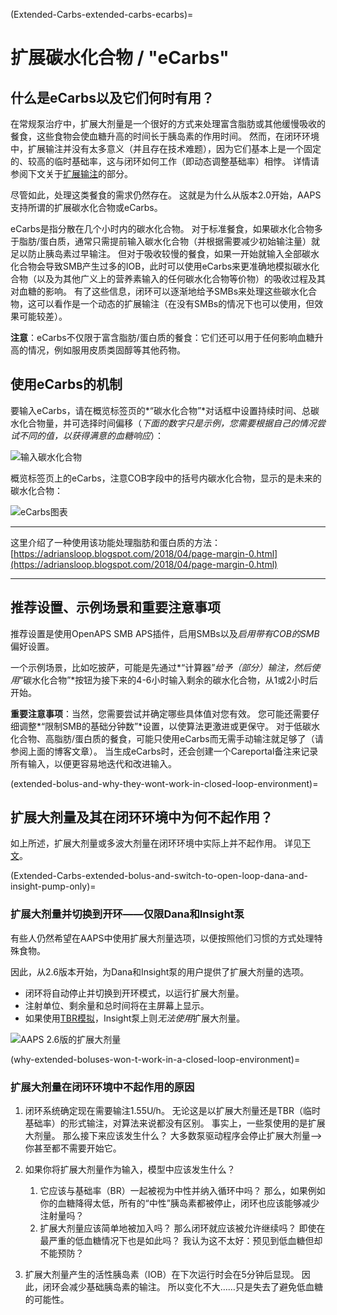 (Extended-Carbs-extended-carbs-ecarbs)=
# 扩展碳水化合物 / "eCarbs"

## 什么是eCarbs以及它们何时有用？

在常规泵治疗中，扩展大剂量是一个很好的方式来处理富含脂肪或其他缓慢吸收的餐食，这些食物会使血糖升高的时间长于胰岛素的作用时间。 然而，在闭环环境中，扩展输注并没有太多意义（并且存在技术难题），因为它们基本上是一个固定的、较高的临时基础率，这与闭环如何工作（即动态调整基础率）相悖。 详情请参阅下文关于[扩展输注](#extended-bolus-and-why-they-wont-work-in-closed-loop-environment)的部分。

尽管如此，处理这类餐食的需求仍然存在。 这就是为什么从版本2.0开始，AAPS支持所谓的扩展碳水化合物或eCarbs。

eCarbs是指分散在几个小时内的碳水化合物。 对于标准餐食，如果碳水化合物多于脂肪/蛋白质，通常只需提前输入碳水化合物（并根据需要减少初始输注量）就足以防止胰岛素过早输注。  但对于吸收较慢的餐食，如果一开始就输入全部碳水化合物会导致SMB产生过多的IOB，此时可以使用eCarbs来更准确地模拟碳水化合物（以及为其他广义上的营养素输入的任何碳水化合物等价物）的吸收过程及其对血糖的影响。 有了这些信息，闭环可以逐渐地给予SMBs来处理这些碳水化合物，这可以看作是一个动态的扩展输注（在没有SMBs的情况下也可以使用，但效果可能较差）。

**注意**：eCarbs不仅限于富含脂肪/蛋白质的餐食：它们还可以用于任何影响血糖升高的情况，例如服用皮质类固醇等其他药物。

## 使用eCarbs的机制

要输入eCarbs，请在概览标签页的*“碳水化合物”*对话框中设置持续时间、总碳水化合物量，并可选择时间偏移（*下面的数字只是示例，您需要根据自己的情况尝试不同的值，以获得满意的血糖响应*）：

![输入碳水化合物](../images/eCarbs_Dialog.png)

概览标签页上的eCarbs，注意COB字段中的括号内碳水化合物，显示的是未来的碳水化合物：

![eCarbs图表](../images/eCarbs_Graph.png)

______________________________________________________________________

这里介绍了一种使用该功能处理脂肪和蛋白质的方法：[https://adriansloop.blogspot.com/2018/04/page-margin-0.html](https://adriansloop.blogspot.com/2018/04/page-margin-0.html)

______________________________________________________________________

## 推荐设置、示例场景和重要注意事项

推荐设置是使用OpenAPS SMB APS插件，启用SMBs以及*启用带有COB的SMB*偏好设置。

一个示例场景，比如吃披萨，可能是先通过*“计算器”*给予（部分）输注，然后使用*“碳水化合物”*按钮为接下来的4-6小时输入剩余的碳水化合物，从1或2小时后开始。

**重要注意事项**：当然，您需要尝试并确定哪些具体值对您有效。 您可能还需要仔细调整*“限制SMB的基础分钟数”*设置，以使算法更激进或更保守。 对于低碳水化合物、高脂肪/蛋白质的餐食，可能只使用eCarbs而无需手动输注就足够了（请参阅上面的博客文章）。 当生成eCarbs时，还会创建一个Careportal备注来记录所有输入，以便更容易地迭代和改进输入。

(extended-bolus-and-why-they-wont-work-in-closed-loop-environment)=
## 扩展大剂量及其在闭环环境中为何不起作用？

如上所述，扩展大剂量或多波大剂量在闭环环境中实际上并不起作用。 详见[下文](#why-extended-boluses-wont-work-in-a-closed-loop-environment)。

(Extended-Carbs-extended-bolus-and-switch-to-open-loop-dana-and-insight-pump-only)=
### 扩展大剂量并切换到开环——仅限Dana和Insight泵

有些人仍然希望在AAPS中使用扩展大剂量选项，以便按照他们习惯的方式处理特殊食物。

因此，从2.6版本开始，为Dana和Insight泵的用户提供了扩展大剂量的选项。

- 闭环将自动停止并切换到开环模式，以运行扩展大剂量。
- 注射单位、剩余量和总时间将在主屏幕上显示。
- 如果使用[TBR模拟](#Accu-Chek-Insight-Pump-settings-in-aaps)，Insight泵上则*无法使用*扩展大剂量。

![AAPS 2.6版的扩展大剂量](../images/ExtendedBolus2_6.png)

(why-extended-boluses-won-t-work-in-a-closed-loop-environment)=
### 扩展大剂量在闭环环境中不起作用的原因

1. 闭环系统确定现在需要输注1.55U/h。 无论这是以扩展大剂量还是TBR（临时基础率）的形式输注，对算法来说都没有区别。 事实上，一些泵使用的是扩展大剂量。 那么接下来应该发生什么？ 大多数泵驱动程序会停止扩展大剂量—>你甚至都不需要开始它。

2. 如果你将扩展大剂量作为输入，模型中应该发生什么？

   1. 它应该与基础率（BR）一起被视为中性并纳入循环中吗？ 那么，如果例如你的血糖降得太低，所有的“中性”胰岛素都被停止，闭环也应该能够减少注射量吗？
   2. 扩展大剂量应该简单地被加入吗？ 那么闭环就应该被允许继续吗？ 即使在最严重的低血糖情况下也是如此吗？ 我认为这不太好：预见到低血糖但却不能预防？

3. 扩展大剂量产生的活性胰岛素（IOB）在下次运行时会在5分钟后显现。 因此，闭环会减少基础胰岛素的输注。 所以变化不大……只是失去了避免低血糖的可能性。
